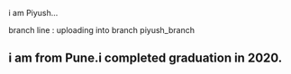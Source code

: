 i am Piyush...


branch line : uploading into branch piyush_branch

i am from Pune.i completed graduation in 2020.
--------------------
